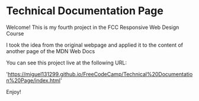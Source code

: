 # Technical Documentation Page

Welcome! This is my fourth project in the FCC Responsive Web Design Course

I took the idea from the original webpage and applied it to the content of another page of the MDN Web Docs 

You can see this project live at the following URL:

'https://miguel131299.github.io/FreeCodeCamp/Technical%20Documentation%20Page/index.html'

Enjoy!